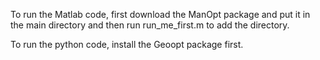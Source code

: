To run the Matlab code, first download the ManOpt package and put it in the main directory and then run run_me_first.m to add the directory.

To run the python code, install the Geoopt package first.

